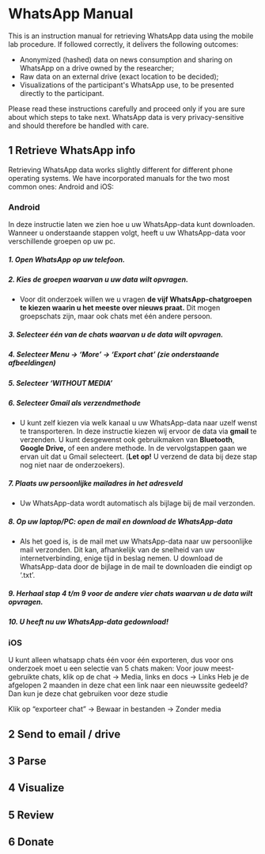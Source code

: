 # WhatsApp Manual
This is an instruction manual for retrieving WhatsApp data using the mobile lab procedure. If followed correctly, it delivers the following outcomes:
* Anonymized (hashed) data on news consumption and sharing on WhatsApp on a drive owned by the researcher;
* Raw data on an external drive (exact location to be decided);
* Visualizations of the participant's WhatsApp use, to be presented directly to the participant.

Please read these instructions carefully and proceed only if you are sure about which steps to take next. WhatsApp data is very privacy-sensitive and should therefore be handled with care.

## 1  Retrieve WhatsApp info
Retrieving WhatsApp data works slightly different for different phone operating systems. We have incorporated manuals for the two most common ones: Android and iOS:

### Android
In deze instructie laten we zien hoe u uw WhatsApp-data kunt downloaden. Wanneer u onderstaande stappen volgt, heeft u uw WhatsApp-data voor verschillende groepen op uw pc.

##### 1. Open WhatsApp op uw telefoon.

##### 2. Kies de groepen waarvan u uw data wilt opvragen.

 - Voor dit onderzoek willen we u vragen **de vijf WhatsApp-chatgroepen 
   te kiezen waarin u het meeste over nieuws praat.** Dit mogen   
   groepschats zijn, maar ook chats met één andere persoon.

##### 3. Selecteer één van de chats waarvan u de data wilt opvragen.

##### 4. Selecteer Menu → ‘More’ → ‘Export chat’ (zie onderstaande afbeeldingen)

##### 5. Selecteer ‘WITHOUT MEDIA’

##### 6. Selecteer Gmail als verzendmethode

- U kunt zelf kiezen via welk kanaal u uw WhatsApp-data naar uzelf wenst te transporteren. In deze instructie kiezen wij ervoor de data via **gmail** te verzenden. U kunt desgewenst ook gebruikmaken van **Bluetooth**, **Google Drive,** of een andere methode. In de vervolgstappen gaan we ervan uit dat u Gmail selecteert. (**Let op!** U verzend de data bij deze stap nog niet naar de onderzoekers).

##### 7. Plaats uw persoonlijke mailadres in het adresveld

- Uw WhatsApp-data wordt automatisch als bijlage bij de mail verzonden.

##### 8. Op uw laptop/PC: open de mail en download de WhatsApp-data

- Als het goed is, is de mail met uw WhatsApp-data naar uw persoonlijke mail verzonden. Dit kan, afhankelijk van de snelheid van uw internetverbinding, enige tijd in beslag nemen. U download de WhatsApp-data door de bijlage in de mail te downloaden die eindigt op ‘.txt’.

##### 9. Herhaal stap 4 t/m 9 voor de andere vier chats waarvan u de data wilt opvragen.

##### 10. U heeft nu uw WhatsApp-data gedownload!

### iOS
U kunt alleen whatsapp chats één voor één exporteren, dus voor ons onderzoek moet u een selectie van 5 chats maken: 
Voor jouw meest-gebruikte chats, klik op de chat -> Media, links en docs -> Links
Heb je de afgelopen 2 maanden in deze chat een link naar een nieuwssite gedeeld? Dan kun je deze chat gebruiken voor deze studie

Klik op “exporteer chat” -> Bewaar in bestanden -> Zonder media




## 2  Send to email / drive
## 3 Parse
## 4 Visualize
## 5 Review
## 6 Donate


